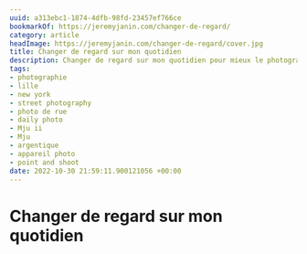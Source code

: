 ```yaml
---
uuid: a313ebc1-1874-4dfb-98fd-23457ef766ce
bookmarkOf: https://jeremyjanin.com/changer-de-regard/
category: article
headImage: https://jeremyjanin.com/changer-de-regard/cover.jpg
title: Changer de regard sur mon quotidien
description: Changer de regard sur mon quotidien pour mieux le photographier
tags:
- photographie
- lille
- new york
- street photography
- photo de rue
- daily photo
- Mju ii
- Mju
- argentique
- appareil photo
- point and shoot
date: 2022-10-30 21:59:11.900121056 +00:00
---
```

# Changer de regard sur mon quotidien

